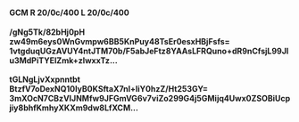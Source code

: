 #### GCM R 20/0c/400 L 20/0c/400
**/gNg5Tk/82bHj0pH**<br/>**zw49m6eys0WnGvmpw6BB5KnPuy48TsEr0esxHBjFsfs=**<br/>**1vtgduqUGzAVUY4ntJTM70b/F5abJeFtz8YAAsLFRQuno+dR9nCfsjL99JIu3MdPiTYEIZmk+zIwxxTz...**<br/><br/>
**tGLNgLjvXxpnntbt**<br/>**BtzfV7oDexNQ10IyB0KSftaX7nl+liY0hzZ/Ht253GY=**<br/>**3mXOcN7CBzVIJNMfw9JFGmVG6v7viZo299G4j5GMijq4Uwx0ZSOBiUcpjiy8bhfKmhyXKXm9dw8LfXCM...**